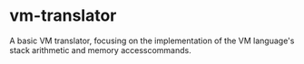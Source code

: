 # vm-translator

A basic VM translator, focusing on the implementation of the VM language's stack arithmetic and memory accesscommands.
